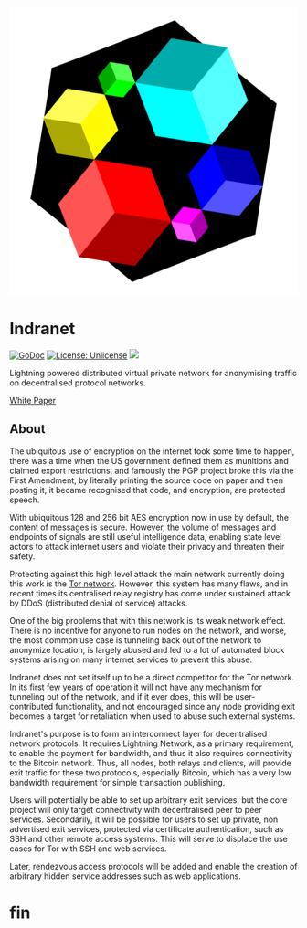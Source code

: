 ![Indra Routing Protocol Logo](docs/logo.png)

# Indranet

[![GoDoc](https://img.shields.io/badge/godoc-reference-blue.svg)](https://pkg.go.dev/github.com/indra-labs/indra)
[![License: Unlicense](https://img.shields.io/badge/license-Unlicense-blue.svg)](http://unlicense.org/)
[![](https://img.shields.io/badge/chat-telegram-blue)](https://t.me/indranet)

Lightning powered distributed virtual private network for anonymising traffic on
decentralised protocol networks.

[White Paper](docs/whitepaper.md)

## About

The ubiquitous use of encryption on the internet took some time to happen,
there was a time when the US government defined them as munitions and
claimed export restrictions, and famously the PGP project broke this via the
First Amendment, by literally printing the source code on paper and then
posting it, it became recognised that code, and encryption, are protected
speech.

With ubiquitous 128 and 256 bit AES encryption now in use by default, the
content of messages is secure. However, the volume of messages and endpoints of
signals are still useful intelligence data, enabling state level actors to 
attack internet users and violate their privacy and threaten their safety.

Protecting against this high level attack the main network currently doing
this work is the [Tor network](https://torproject.org). However, this system
has many flaws, and in recent times its centralised relay registry has come
under sustained attack by DDoS (distributed denial of service) attacks.

One of the big problems that with this network is its weak network
effect. There is no incentive for anyone to run nodes on the network, and
worse, the most common use case is tunneling back out of the network to
anonymize location, is largely abused and led to a lot of automated block
systems arising on many internet services to prevent this abuse.

Indranet does not set itself up to be a direct competitor for the Tor network.
In its first few years of operation it will not have any mechanism for
tunneling out of the network, and if it ever does, this will be user-contributed
functionality, and not encouraged since any node providing exit becomes a target
for retaliation when used to abuse such external systems.

Indranet's purpose is to form an interconnect layer for decentralised network
protocols. It requires Lightning Network, as a primary requirement, to enable
the payment for bandwidth, and thus it also requires connectivity to the
Bitcoin network. Thus, all nodes, both relays and clients, will provide exit
traffic for these two protocols, especially Bitcoin, which has a very low
bandwidth requirement for simple transaction publishing.

Users will potentially be able to set up arbitrary exit services, but the core
project will only target connectivity with decentralised peer to peer services.
Secondarily, it will be possible for users to set up private, non advertised
exit services, protected via certificate authentication, such as SSH and other
remote access systems. This will serve to displace the use cases for Tor with
SSH and web services.

Later, rendezvous access protocols will be added and enable the creation of
arbitrary hidden service addresses such as web applications.

# fin

